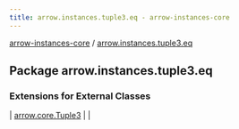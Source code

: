 ```yaml
---
title: arrow.instances.tuple3.eq - arrow-instances-core
---
```


[arrow-instances-core](../index.html) / [arrow.instances.tuple3.eq](./index.html)

## Package arrow.instances.tuple3.eq

### Extensions for External Classes

| [arrow.core.Tuple3](arrow.core.-tuple3/index.html) |  |

